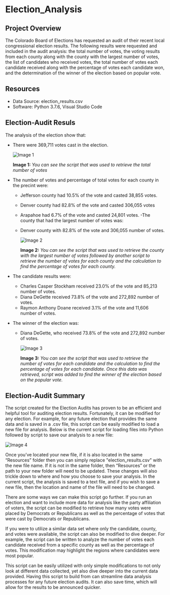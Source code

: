 # Election_Analysis

## Project Overview
The Colorado Board of Elections has requested an audit of their recent local congressional election results. The following results were requested and included in the audit analysis: the total number of votes, the voting results from each county along with the county with the largest number of votes, the list of candidates who received votes, the total number of votes each candidate received along with the percentage of votes each candidate won, and the determination of the winner of the election based on popular vote.

## Resources
- Data Source: election_results.csv
- Software: Python 3.7.6, Visual Studio Code

## Election-Audit Resuls
The analysis of the election show that:
- There were 369,711 votes cast in the election.

    ![Image 1](https://user-images.githubusercontent.com/102122063/164992847-2dc2fabe-a60c-4ff7-a033-49197bc6e583.png)

    **Image 1:** *You can see the script that was used to retrieve the total number of votes*

- The number of votes and percentage of total votes for each county in the precint were:
    - Jefferson county had 10.5% of the vote and casted 38,855 votes.
    - Denver county had 82.8% of the vote and casted 306,055 votes
    - Arapahoe had 6.7% of the vote and casted 24,801 votes.
-The county that had the largest number of votes was:
    - Denver county with 82.8% of the vote and 306,055 number of votes.
    
         ![Image 2](https://user-images.githubusercontent.com/102122063/164992867-0a567250-1826-4bc9-94be-a14feb69aa42.png)

         **Image 2:** *You can see the script that was used to retrieve the county with the largest number of votes followed by another script to retrieve the number of votes for each county and the calculation to find the percentage of votes for each county.* 

- The candidate results were:
    - Charles Casper Stockham received 23.0% of the vote and 85,213 number of votes.
    - Diana DeGette received 73.8% of the vote and 272,892 number of votes.
    - Raymon Anthony Doane received 3.1% of the vote and 11,606 number of votes.
- The winner of the election was:
    - Diana DeGette, who  received 73.8% of the vote and 272,892 number of votes.

         ![Image 3](https://user-images.githubusercontent.com/102122063/164992885-d766b420-cba8-4645-a96c-a687f55a7b5e.png)

         **Image 3:** *You can see the script that was used to retrieve the number of votes for each candidate and the calculation to find the percentage of votes for each candidate. Once this data was retrieved, script was added to find the winner of the election based on the popular vote.*

## Election-Audit Summary
The script created for the Election Audits has proven to be an efficient and helpful tool for auditing election results. Fortunately, it can be modified for any election. For example, for any future election that provides the same data and is saved in a .csv file, this script can be easily modified to load a new file for analysis. Below is the current script for loading files into Python followed by script to save our analysis to a new file:

![Image 4](https://user-images.githubusercontent.com/102122063/165001263-4a57e363-b716-42ae-8fa3-0c82bd22bf86.png)

Once you’ve located your new file, if it is also located in the same “Resources” folder then you can simply replace "election_results.csv" with the new file name. If it is not in the same folder, then “Resources” or the path to your new folder will need to be updated. These changes will also trickle down to where and how you choose to save your analysis. In the current script, the analysis is saved to a text file, and if you wish to save a new file, then the location and name of the file will need to be changed. 

There are some ways we can make this script go further. If you run an election and want to include more data for analysis like the party affiliation of voters, the script can be modified to retrieve how many votes were placed by Democrats or Republicans as well as the percentage of votes that were cast by Democrats or Republicans.

If you were to utilize a similar data set where only the candidate, county, and votes were available, the script can also be modified to dive deeper. For example, the script can be written to analyze the number of votes each candidate received from a specific county as well as the percentage of votes. This modification may highlight the regions where candidates were most popular. 

This script can be easily utilized with only simple modifications to not only look at different data collected, yet also dive deeper into the current data provided. Having this script to build from can streamline data analysis processes for any future election audits. It can also save time, which will allow for the results to be announced quicker. 

